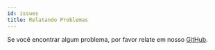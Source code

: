 ```yaml
---
id: issues
title: Relatando Problemas
---
```


Se você encontrar algum problema, por favor relate em nosso [GitHub](https://github.com/nibbleteam/nibble/issues/new).
